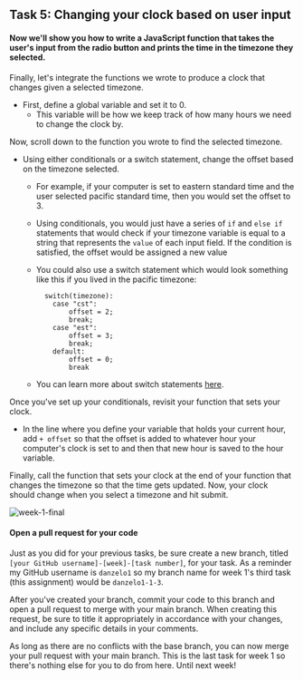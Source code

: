 ## Task 5: Changing your clock based on user input

#### Now we'll show you how to write a JavaScript function that takes the user's input from the radio button and prints the time in the timezone they selected.

Finally, let's integrate the functions we wrote to produce a clock that changes given a selected timezone.

- First, define a global variable and set it to 0.  
  - This variable will be how we keep track of how many hours we need to change the clock by.

Now, scroll down to the function you wrote to find the selected timezone. 

- Using either conditionals or a switch statement, change the offset based on the timezone selected.  

  - For example, if your computer is set to eastern standard time and the user selected pacific standard time, then you would set the offset to 3.

  - Using conditionals, you would just have a series of `if`  and `else if` statements that would check if your timezone variable is equal to a string that represents the `value` of each input field.  If the condition is satisfied, the offset would be assigned a new value

  - You could also use a switch statement which would look something like this if you lived in the pacific timezone:

    ```{javascript}
      switch(timezone):
        case "cst":
        	offset = 2;
        	break;
        case "est":
        	offset = 3;
        	break;
        default:
        	offset = 0;
        	break
    ```

  - You can learn more about switch statements [here](https://www.w3schools.com/js/js_switch.asp).

Once you've set up your conditionals, revisit your function that sets your clock.  

- In the line where you define your variable that holds your current hour, add `+ offset` so that the offset is added to whatever hour your computer's clock is set to and then that new hour is saved to the hour variable.

Finally, call the function that sets your clock at the end of your function that changes the timezone so that the time gets updated. Now, your clock should change when you select a timezone and hit submit.

![week-1-final](https://user-images.githubusercontent.com/32557138/106408005-606b6180-640b-11eb-8cb3-8108d3c063f0.png)

#### Open a pull request for your code

Just as you did for your previous tasks, be sure create a new branch, titled `[your GitHub username]-[week]-[task number]`, for your task.  As a reminder my GitHub username is `danzelo1` so my branch name for week 1's third task (this assignment) would be `danzelo1-1-3`.

After you've created your branch, commit your code to this branch and open a pull request to merge with your main branch.  When creating this request, be sure to title it appropriately in accordance with your changes, and include any specific details in your comments.

As long as there are no conflicts with the base branch, you can now merge your pull request with your main branch. This is the last task for week 1 so there's nothing else for you to do from here.  Until next week!